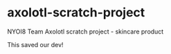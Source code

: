 # axolotl-scratch-project

NYOI8 Team Axolotl scratch project - skincare product

This saved our dev!
